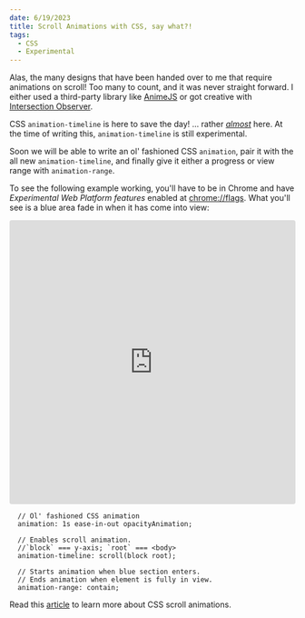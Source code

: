 ```yaml
---
date: 6/19/2023
title: Scroll Animations with CSS, say what?!
tags:
  - CSS
  - Experimental
---
```


Alas, the many designs that have been handed over to me that require animations on scroll! Too many to count, and it was never straight forward. I either used a third-party library like <a href="https://animejs.com/" target="_blank">AnimeJS</a> or got creative with <a href="https://developer.mozilla.org/en-US/docs/Web/API/Intersection_Observer_API" target="_blank">Intersection Observer</a>.

CSS `animation-timeline` is here to save the day! ... rather <a href="https://caniuse.com/?search=animation-timeline" target="_blank">_almost_</a> here. At the time of writing this, `animation-timeline` is still experimental.

Soon we will be able to write an ol' fashioned CSS `animation`, pair it with the all new `animation-timeline`, and finally give it either a progress or view range with `animation-range`.

To see the following example working, you'll have to be in Chrome and have _Experimental Web Platform features_ enabled at <a href="chrome://flags/" target="_blank">chrome://flags</a>. What you'll see is a blue area fade in when it has come into view:

<iframe
  src="https://codesandbox.io/embed/animation-timeline-test-qqyk52?autoresize=1&fontsize=14&hidenavigation=1&theme=dark"
  style="width:100%; height:500px; border:0; border-radius: 4px; overflow:hidden;"
  title="animation-timeline-test"
  allow="accelerometer; ambient-light-sensor; camera; encrypted-media; geolocation; gyroscope; hid; microphone; midi; payment; usb; vr; xr-spatial-tracking"
  sandbox="allow-forms allow-modals allow-popups allow-presentation allow-same-origin allow-scripts">
</iframe>

```
  // Ol' fashioned CSS animation
  animation: 1s ease-in-out opacityAnimation;

  // Enables scroll animation.
  //`block` === y-axis; `root` === <body>
  animation-timeline: scroll(block root);

  // Starts animation when blue section enters.
  // Ends animation when element is fully in view.
  animation-range: contain;
```

Read this <a href="https://dev.to/link2twenty/future-of-css-scroll-animations-52ia" target="_blank">article</a> to learn more about CSS scroll animations.
